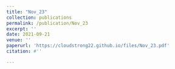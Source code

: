 ```yaml
---
title: "Nov_23"
collection: publications
permalink: /publication/Nov_23
excerpt: ''
date: 2021-09-21
venue: ''
paperurl: 'https://cloudstrong22.github.io/files/Nov_23.pdf'
citation: #''

---
```


[Download paper here]: (https://cloudstrong22.github.io/files/Nov_23.pdf)
